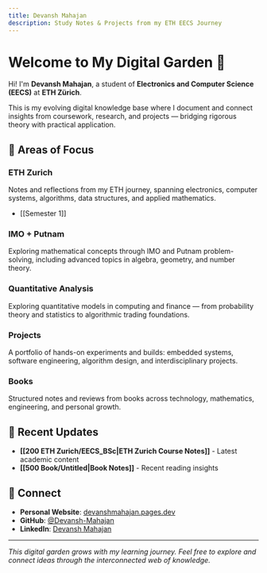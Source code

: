 ```yaml
---
title: Devansh Mahajan
description: Study Notes & Projects from my ETH EECS Journey
---
```


# Welcome to My Digital Garden 🌱

Hi! I'm **Devansh Mahajan**, a student of **Electronics and Computer Science (EECS)** at **ETH Zürich**. 

This is my evolving digital knowledge base where I document and connect insights from coursework, research, and projects — bridging rigorous theory with practical application.

## 🎯 Areas of Focus

### ETH Zurich
Notes and reflections from my ETH journey, spanning electronics, computer systems, algorithms, data structures, and applied mathematics.

- [[Semester 1]]

### IMO + Putnam
Exploring mathematical concepts through IMO and Putnam problem-solving, including advanced topics in algebra, geometry, and number theory.

### Quantitative Analysis
Exploring quantitative models in computing and finance — from probability theory and statistics to algorithmic trading foundations.

### Projects
A portfolio of hands-on experiments and builds: embedded systems, software engineering, algorithm design, and interdisciplinary projects.
### Books
Structured notes and reviews from books across technology, mathematics, engineering, and personal growth.

## 🚀 Recent Updates

- **[[200 ETH Zurich/EECS_BSc|ETH Zurich Course Notes]]** - Latest academic content
- **[[500 Book/Untitled|Book Notes]]** - Recent reading insights

## 🔗 Connect

- **Personal Website**: [devanshmahajan.pages.dev](https://devanshmahajan.pages.dev)
- **GitHub**: [@Devansh-Mahajan](https://github.com/Devansh-Mahajan)
- **LinkedIn**: [Devansh Mahajan](https://www.linkedin.com/in/devansh-mahajan-2b2b99185/)

---

*This digital garden grows with my learning journey. Feel free to explore and connect ideas through the interconnected web of knowledge.*

